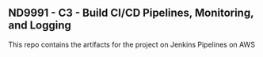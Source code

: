 ## ND9991 - C3 - Build CI/CD Pipelines, Monitoring, and Logging
This repo contains the artifacts for the project on Jenkins Pipelines on AWS

